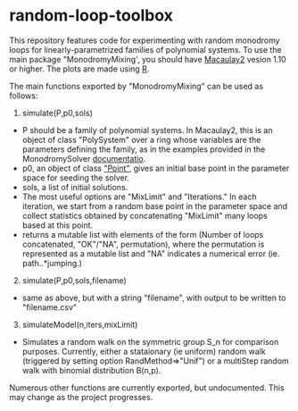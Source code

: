 # random-loop-toolbox

This repository features code for experimenting with random monodromy loops for linearly-parametrized families of polynomial systems. To use the main package "MonodromyMixing', you should have [Macaulay2](http://www2.macaulay2.com/Macaulay2/) vesion 1.10 or higher. The plots are made using [R](https://www.r-project.org/).

The main functions exported by "MonodromyMixing" can be used as follows:

1. simulate(P,p0,sols)
  * P should be a family of polynomial systems. In Macaulay2, this is an object of class "PolySystem" over a ring whose variables are the parameters defining the family, as in the examples provided in the MonodromySolver [documentatio](http://www2.macaulay2.com/Macaulay2/doc/Macaulay2..*1.11/share/doc/Macaulay2/MonodromySolver/html/_solve__Family.html).
  * p0, an object of class ["Point"](https://faculty.math.illinois.edu/Macaulay2/doc/Macaulay2..*1.10/share/doc/Macaulay2/NAGtypes/html/___Point.html), gives an initial base point in the parameter space for seeding the solver. 
  * sols, a list of initial solutions.
  * The most useful options are "MixLimit" and "Iterations." In each iteration, we start from a random base point in the parameter space and collect statistics obtained by concatenating "MixLimit" many loops based at this point. 
  * returns a mutable list with elements of the form (Number of loops concatenated, "OK"/"NA", permutation), where the permutation is represented as a mutable list and "NA" indicates a numerical error (ie. path..*jumping.)
2. simulate(P,p0,sols,filename)
  * same as above, but with a string "filename", with output to be written to "filename.csv"
3. simulateModel(n,iters,mixLimit)
  * Simulates a random walk on the symmetric group S_n for comparison purposes. Currently, either a stataionary (ie uniform) random walk (triggered by setting option RandMethod=>"Unif") or a multiStep random walk with binomial distribution B(n,p). 

Numerous other functions are currently exported, but undocumented. This may change as the project progresses.